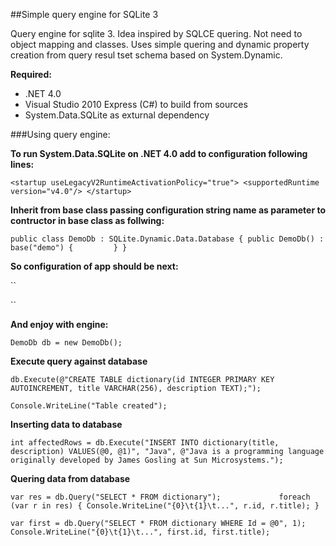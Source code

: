 ##Simple query engine for SQLite 3

Query engine for sqlite 3. Idea inspired by SQLCE quering. Not need to object mapping and classes.
Uses simple quering and dynamic property creation from query resul tset schema based on System.Dynamic.

**Required:**

- .NET 4.0
- Visual Studio 2010 Express (C#) to build from sources
- System.Data.SQLite as exturnal dependency

###Using query engine:

**To run System.Data.SQLite on .NET 4.0 add to configuration following lines:**

``
<startup useLegacyV2RuntimeActivationPolicy="true">
    <supportedRuntime version="v4.0"/>
 </startup>
``
 
**Inherit from base class passing configuration string name as parameter 
to contructor in base class as follwing:**

``
public class DemoDb : SQLite.Dynamic.Data.Database
{
        public DemoDb()
            : base("demo")
        {        
        }
}
``

**So configuration of app should be next:**

``
<?xml version="1.0" encoding="utf-8" ?><configuration><connectionStrings><add name="demo" connectionString="Data Source=:memory:;New=True;Pooling=True;Max Pool Size=1;Journal Mode=Off;Version=3;" /></connectionStrings><startup useLegacyV2RuntimeActivationPolicy="true"><supportedRuntime version="v4.0"/</startup></configuration>
``

**And enjoy with engine:**

``
DemoDb db = new DemoDb();
``

**Execute query against database**

``
db.Execute(@"CREATE TABLE dictionary(id INTEGER PRIMARY KEY AUTOINCREMENT, title VARCHAR(256), description TEXT);");
``

``
Console.WriteLine("Table created");
``

**Inserting data to database**

``
int affectedRows = db.Execute("INSERT INTO dictionary(title, description) VALUES(@0, @1)", "Java", @"Java is a programming language originally developed by James Gosling at Sun Microsystems.");
``

**Quering data from database**

``
var res = db.Query("SELECT * FROM dictionary");            
foreach (var r in res)
{
     Console.WriteLine("{0}\t{1}\t...", r.id, r.title);
}
``

``
var first = db.Query("SELECT * FROM dictionary WHERE Id = @0", 1);            
Console.WriteLine("{0}\t{1}\t...", first.id, first.title);
``